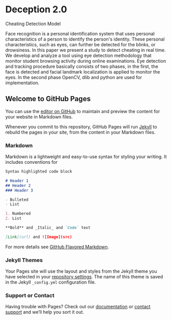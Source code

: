 # Deception 2.0

Cheating Detection Model

Face recognition is a personal identification system that uses personal characteristics of a person to identify the person&#39;s identity. These personal characteristics, such as eyes, can further be detected for the blinks, or drowsiness. In this paper we present a study to detect cheating in real time. We develop and analyze a tool using eye detection methodology that monitor student browsing activity during online examinations. Eye detection and tracking procedure basically consists of two phases, in the first, the face is detected and facial landmark localization is applied to monitor the eyes. In the second phase OpenCV, dlib and python are used for implementation.


## Welcome to GitHub Pages

You can use the [editor on GitHub](https://github.com/Prady96/Decepton/edit/master/docs/README.md) to maintain and preview the content for your website in Markdown files.

Whenever you commit to this repository, GitHub Pages will run [Jekyll](https://jekyllrb.com/) to rebuild the pages in your site, from the content in your Markdown files.

### Markdown

Markdown is a lightweight and easy-to-use syntax for styling your writing. It includes conventions for

```markdown
Syntax highlighted code block

# Header 1
## Header 2
### Header 3

- Bulleted
- List

1. Numbered
2. List

**Bold** and _Italic_ and `Code` text

[Link](url) and ![Image](src)
```

For more details see [GitHub Flavored Markdown](https://guides.github.com/features/mastering-markdown/).

### Jekyll Themes

Your Pages site will use the layout and styles from the Jekyll theme you have selected in your [repository settings](https://github.com/Prady96/Decepton/settings). The name of this theme is saved in the Jekyll `_config.yml` configuration file.

### Support or Contact

Having trouble with Pages? Check out our [documentation](https://help.github.com/categories/github-pages-basics/) or [contact support](https://github.com/contact) and we’ll help you sort it out.
